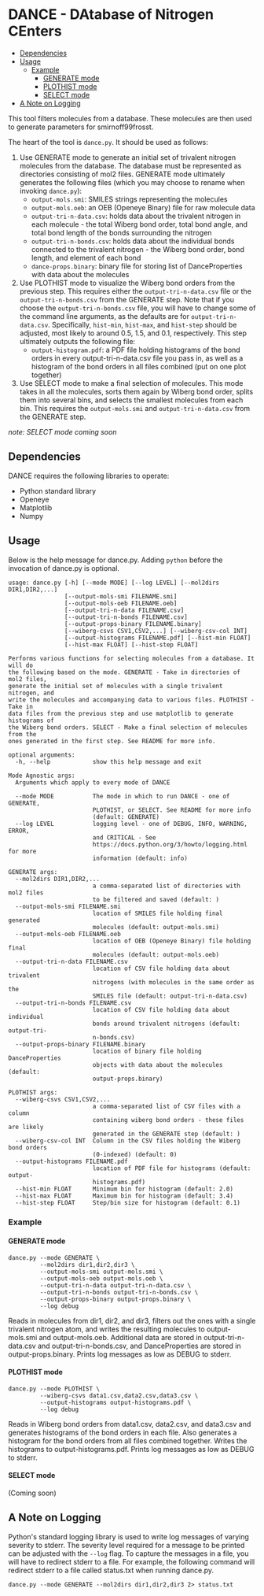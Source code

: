 # DANCE - DAtabase of Nitrogen CEnters

<!-- toc -->

- [Dependencies](#dependencies)
- [Usage](#usage)
  - [Example](#example)
    - [GENERATE mode](#generate-mode)
    - [PLOTHIST mode](#plothist-mode)
    - [SELECT mode](#select-mode)
- [A Note on Logging](#a-note-on-logging)

<!-- tocstop -->

This tool filters molecules from a database. These molecules are then used to
generate parameters for smirnoff99frosst.

The heart of the tool is `dance.py`. It should be used as follows:

1. Use GENERATE mode to generate an initial set of trivalent nitrogen molecules
   from the database. The database must be represented as directories consisting
   of mol2 files. GENERATE mode ultimately generates the following files (which
   you may choose to rename when invoking `dance.py`):
   - `output-mols.smi`: SMILES strings representing the molecules
   - `output-mols.oeb`: an OEB (Openeye Binary) file for raw molecule data
   - `output-tri-n-data.csv`: holds data about the trivalent nitrogen in each
     molecule - the total Wiberg bond order, total bond angle, and total bond
     length of the bonds surrounding the nitrogen
   - `output-tri-n-bonds.csv`: holds data about the individual bonds connected
     to the trivalent nitrogen - the Wiberg bond order, bond length, and element
     of each bond
   - `dance-props.binary`: binary file for storing list of DanceProperties with
     data about the molecules
2. Use PLOTHIST mode to visualize the Wiberg bond orders from the previous step.
   This requires either the `output-tri-n-data.csv` file or the
   `output-tri-n-bonds.csv` from the GENERATE step. Note that if you choose the
   `output-tri-n-bonds.csv` file, you will have to change some of the command
   line arguments, as the defaults are for `output-tri-n-data.csv`.
   Specifically, `hist-min`, `hist-max`, and `hist-step` should be adjusted,
   most likely to around 0.5, 1.5, and 0.1, respectively. This step ultimately
   outputs the following file:
   - `output-histogram.pdf`: a PDF file holding histograms of the bond orders in
     every output-tri-n-data.csv file you pass in, as well as a histogram of the
     bond orders in all files combined (put on one plot together)
3. Use SELECT mode to make a final selection of molecules. This mode takes in
   all the molecules, sorts them again by Wiberg bond order, splits them into
   several bins, and selects the smallest molecules from each bin. This requires
   the `output-mols.smi` and `output-tri-n-data.csv` from the GENERATE step.

_note: SELECT mode coming soon_

## Dependencies

DANCE requires the following libraries to operate:

- Python standard library
- Openeye
- Matplotlib
- Numpy

## Usage

Below is the help message for dance.py. Adding `python` before the
invocation of dance.py is optional.

```
usage: dance.py [-h] [--mode MODE] [--log LEVEL] [--mol2dirs DIR1,DIR2,...]
                [--output-mols-smi FILENAME.smi]
                [--output-mols-oeb FILENAME.oeb]
                [--output-tri-n-data FILENAME.csv]
                [--output-tri-n-bonds FILENAME.csv]
                [--output-props-binary FILENAME.binary]
                [--wiberg-csvs CSV1,CSV2,...] [--wiberg-csv-col INT]
                [--output-histograms FILENAME.pdf] [--hist-min FLOAT]
                [--hist-max FLOAT] [--hist-step FLOAT]

Performs various functions for selecting molecules from a database. It will do
the following based on the mode. GENERATE - Take in directories of mol2 files,
generate the initial set of molecules with a single trivalent nitrogen, and
write the molecules and accompanying data to various files. PLOTHIST - Take in
data files from the previous step and use matplotlib to generate histograms of
the Wiberg bond orders. SELECT - Make a final selection of molecules from the
ones generated in the first step. See README for more info.

optional arguments:
  -h, --help            show this help message and exit

Mode Agnostic args:
  Arguments which apply to every mode of DANCE

  --mode MODE           The mode in which to run DANCE - one of GENERATE,
                        PLOTHIST, or SELECT. See README for more info
                        (default: GENERATE)
  --log LEVEL           logging level - one of DEBUG, INFO, WARNING, ERROR,
                        and CRITICAL - See
                        https://docs.python.org/3/howto/logging.html for more
                        information (default: info)

GENERATE args:
  --mol2dirs DIR1,DIR2,...
                        a comma-separated list of directories with mol2 files
                        to be filtered and saved (default: )
  --output-mols-smi FILENAME.smi
                        location of SMILES file holding final generated
                        molecules (default: output-mols.smi)
  --output-mols-oeb FILENAME.oeb
                        location of OEB (Openeye Binary) file holding final
                        molecules (default: output-mols.oeb)
  --output-tri-n-data FILENAME.csv
                        location of CSV file holding data about trivalent
                        nitrogens (with molecules in the same order as the
                        SMILES file (default: output-tri-n-data.csv)
  --output-tri-n-bonds FILENAME.csv
                        location of CSV file holding data about individual
                        bonds around trivalent nitrogens (default: output-tri-
                        n-bonds.csv)
  --output-props-binary FILENAME.binary
                        location of binary file holding DanceProperties
                        objects with data about the molecules (default:
                        output-props.binary)

PLOTHIST args:
  --wiberg-csvs CSV1,CSV2,...
                        a comma-separated list of CSV files with a column
                        containing wiberg bond orders - these files are likely
                        generated in the GENERATE step (default: )
  --wiberg-csv-col INT  Column in the CSV files holding the Wiberg bond orders
                        (0-indexed) (default: 0)
  --output-histograms FILENAME.pdf
                        location of PDF file for histograms (default: output-
                        histograms.pdf)
  --hist-min FLOAT      Minimum bin for histogram (default: 2.0)
  --hist-max FLOAT      Maximum bin for histogram (default: 3.4)
  --hist-step FLOAT     Step/bin size for histogram (default: 0.1)
```

### Example

#### GENERATE mode

```
dance.py --mode GENERATE \
         --mol2dirs dir1,dir2,dir3 \
         --output-mols-smi output-mols.smi \
         --output-mols-oeb output-mols.oeb \
         --output-tri-n-data output-tri-n-data.csv \
         --output-tri-n-bonds output-tri-n-bonds.csv \
         --output-props-binary output-props.binary \
         --log debug
```

Reads in molecules from dir1, dir2, and dir3, filters out the ones with a single
trivalent nitrogen atom, and writes the resulting molecules to output-mols.smi
and output-mols.oeb.  Additional data are stored in output-tri-n-data.csv and
output-tri-n-bonds.csv, and DanceProperties are stored in output-props.binary.
Prints log messages as low as DEBUG to stderr.

#### PLOTHIST mode

```
dance.py --mode PLOTHIST \
         --wiberg-csvs data1.csv,data2.csv,data3.csv \
         --output-histograms output-histograms.pdf \
         --log debug
```

Reads in Wiberg bond orders from data1.csv, data2.csv, and data3.csv and
generates histograms of the bond orders in each file. Also generates a histogram
for the bond orders from all files combined together. Writes the histograms to
output-histograms.pdf. Prints log messages as low as DEBUG to stderr.

#### SELECT mode

(Coming soon)

## A Note on Logging

Python's standard logging library is used to write log messages of varying
severity to stderr. The severity level required for a message to be printed can
be adjusted with the `--log` flag. To capture the messages in a file, you will
have to redirect stderr to a file. For example, the following command will
redirect stderr to a file called status.txt when running dance.py.

```
dance.py --mode GENERATE --mol2dirs dir1,dir2,dir3 2> status.txt
```
